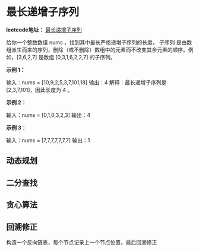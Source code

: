 # 最长递增子序列 

**leetcode地址：** <a href="https://leetcode.cn/problems/longest-increasing-subsequence/description/">最长递增子序列</a>

给你一个整数数组 nums ，找到其中最长严格递增子序列的长度。
子序列 是由数组派生而来的序列，删除（或不删除）数组中的元素而不改变其余元素的顺序。例如，[3,6,2,7] 是数组 [0,3,1,6,2,2,7] 的子序列。

**示例 1：**

输入：nums = [10,9,2,5,3,7,101,18]
输出：4
解释：最长递增子序列是 [2,3,7,101]，因此长度为 4 。

**示例 2：**

输入：nums = [0,1,0,3,2,3]
输出：4

**示例 3：**

输入：nums = [7,7,7,7,7,7,7]
输出：1

## 动态规划

## 二分查找

## 贪心算法

## 回溯修正

构造一个反向链表，每个节点记录上一个节点位置，最后回溯修正
